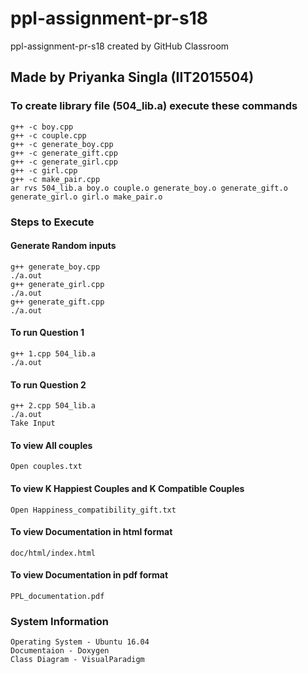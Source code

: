# ppl-assignment-pr-s18
ppl-assignment-pr-s18 created by GitHub Classroom
## Made by Priyanka Singla (IIT2015504)
### To create library file (504_lib.a) execute these commands
```
g++ -c boy.cpp
g++ -c couple.cpp
g++ -c generate_boy.cpp
g++ -c generate_gift.cpp
g++ -c generate_girl.cpp
g++ -c girl.cpp
g++ -c make_pair.cpp
ar rvs 504_lib.a boy.o couple.o generate_boy.o generate_gift.o generate_girl.o girl.o make_pair.o
```
### Steps to Execute 
#### Generate Random inputs
```
g++ generate_boy.cpp
./a.out
g++ generate_girl.cpp
./a.out
g++ generate_gift.cpp
./a.out
```
#### To run Question 1
```
g++ 1.cpp 504_lib.a
./a.out
```

#### To run Question 2
```
g++ 2.cpp 504_lib.a
./a.out
Take Input
```
#### To view All couples
```
Open couples.txt
```

#### To view K Happiest Couples and K Compatible Couples
```
Open Happiness_compatibility_gift.txt
```
#### To view Documentation in html format
```
doc/html/index.html
 ```
#### To view Documentation in pdf format
```
PPL_documentation.pdf
```
### System Information
```
Operating System - Ubuntu 16.04
Documentaion - Doxygen
Class Diagram - VisualParadigm
```
